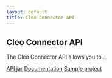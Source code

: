 ```yaml
---
layout: default
title: Cleo Connector API
---
```

## Cleo Connector API

The Cleo Connector API allows you to...

[API jar](https://s3-us-west-1.amazonaws.com/cleo.github.io/connector-api-5.6-SNAPSHOT.jar)
[Documentation](https://s3-us-west-1.amazonaws.com/cleo.github.io/apidocs/index.html)
[Sample project](SampleProjects.html)
